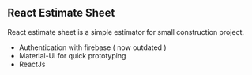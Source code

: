 
## React Estimate Sheet
React estimate sheet is a simple estimator for small construction project.

 - Authentication with firebase ( now outdated ) 
 - Material-Ui for quick prototyping
 - ReactJs
